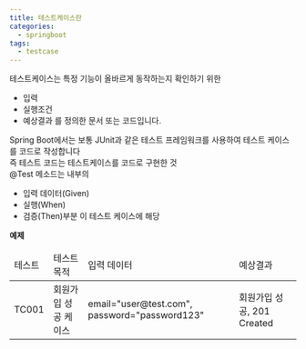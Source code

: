 ```yaml
---
title: 테스트케이스란
categories:
  - springboot
tags: 
  - testcase
---
```


테스트케이스는 특정 기능이 올바르게 동작하는지 확인하기 위한
- 입력
- 실행조건
- 예상결과
를 정의한 문서 또는 코드입니다.


Spring Boot에서는 보통 JUnit과 같은 테스트 프레임워크를 사용하여 테스트 케이스를 코드로 작성합니다  
즉 테스트 코드는 테스트케이스를 코드로 구현한 것  
@Test 메소드는 내부의  
- 입력 데이터(Given) 
- 실행(When) 
- 검증(Then)부분
이 테스트 케이스에 해당  

**예제**
<table>
<thead>
    <tr>  
        <td styled="width=%10%">테스트 </td>
        <td tyled="width=%20%">테스트 목적</td>
        <td tyled="width=%40%">입력 데이터</td>
        <td tyled="width=%30%"> 예상결과 </td>
    </tr>
</thead>
<tbody>
    <tr>  
        <td>TC001</td>
        <td>회원가입 성공 케이스</td>
        <td>email="user@test.com", password="password123"</td>
        <td>회원가입 성공, 201 Created</td>
    </tr>
</tbody>
</table>

